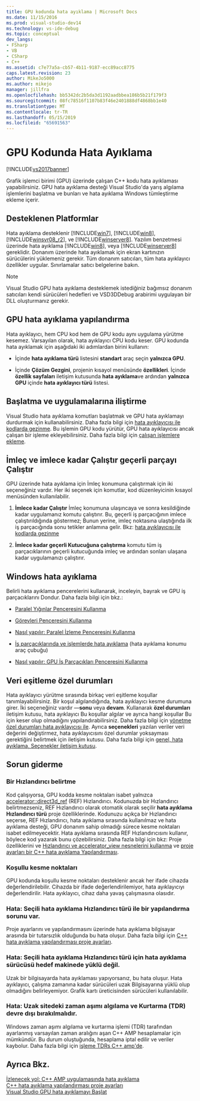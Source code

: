 ```yaml
---
title: GPU kodunda hata ayıklama | Microsoft Docs
ms.date: 11/15/2016
ms.prod: visual-studio-dev14
ms.technology: vs-ide-debug
ms.topic: conceptual
dev_langs:
- FSharp
- VB
- CSharp
- C++
ms.assetid: c7e77a5a-cb57-4b11-9187-ecc89acc8775
caps.latest.revision: 23
author: MikeJo5000
ms.author: mikejo
manager: jillfra
ms.openlocfilehash: bb5342dc2b5da3d1192aadbbea186b5b21f179f3
ms.sourcegitcommit: 08fc78516f1107b83f46e2401888df4868bb1e40
ms.translationtype: MT
ms.contentlocale: tr-TR
ms.lasthandoff: 05/15/2019
ms.locfileid: "65691563"
---
```

# <a name="debugging-gpu-code"></a>GPU Kodunda Hata Ayıklama
[!INCLUDE[vs2017banner](../includes/vs2017banner.md)]

Grafik işlemci birimi (GPU) üzerinde çalışan C++ kodu hata ayıklaması yapabilirsiniz. GPU hata ayıklama desteği Visual Studio'da yarış algılama işlemlerini başlatma ve bunları ve hata ayıklama Windows tümleştirme ekleme içerir.  
  
## <a name="supported-platforms"></a>Desteklenen Platformlar  
 Hata ayıklama desteklenir [!INCLUDE[win7](../includes/win7-md.md)], [!INCLUDE[win8](../includes/win8-md.md)], [!INCLUDE[winsvr08_r2](../includes/winsvr08-r2-md.md)], ve [!INCLUDE[winserver8](../includes/winserver8-md.md)]. Yazılım benzetmesi üzerinde hata ayıklama [!INCLUDE[win8](../includes/win8-md.md)], veya [!INCLUDE[winserver8](../includes/winserver8-md.md)] gereklidir. Donanım üzerinde hata ayıklamak için ekran kartınızın sürücülerini yüklemeniz gerekir. Tüm donanım satıcıları, tüm hata ayıklayıcı özellikler uygular. Sınırlamalar satıcı belgelerine bakın.  
  
> [!NOTE]
> Visual Studio GPU hata ayıklama desteklemek istediğiniz bağımsız donanım satıcıları kendi sürücüleri hedefleri ve VSD3DDebug arabirimi uygulayan bir DLL oluşturmanız gerekir.  
  
## <a name="configuring-gpu-debugging"></a>GPU hata ayıklama yapılandırma  
 Hata ayıklayıcı, hem CPU kod hem de GPU kodu aynı uygulama yürütme kesemez. Varsayılan olarak, hata ayıklayıcı CPU kodu keser. GPU kodunda hata ayıklamak için aşağıdaki iki adımlardan birini kullanın:  
  
- İçinde **hata ayıklama türü** listesini **standart** araç seçin **yalnızca GPU**.  
  
- İçinde **Çözüm Gezgini**, projenin kısayol menüsünde **özellikleri**. İçinde **özellik sayfaları** iletişim kutusunda **hata ayıklama**ve ardından **yalnızca GPU** içinde **hata ayıklayıcı türü** listesi.  
  
## <a name="launching-and-attaching-to-applications"></a>Başlatma ve uygulamalarına iliştirme  
 Visual Studio hata ayıklama komutları başlatmak ve GPU hata ayıklamayı durdurmak için kullanabilirsiniz. Daha fazla bilgi için [hata ayıklayıcısı ile kodlarda gezinme](../debugger/navigating-through-code-with-the-debugger.md). Bu işlemin GPU kodu yürütür, GPU hata ayıklayıcısı ancak çalışan bir işleme ekleyebilirsiniz. Daha fazla bilgi için [çalışan işlemlere ekleme](../debugger/attach-to-running-processes-with-the-visual-studio-debugger.md).  
  
## <a name="run-current-tile-to-cursor-and-run-to-cursor"></a>İmleç ve imlece kadar Çalıştır geçerli parçayı Çalıştır  
 GPU üzerinde hata ayıklama için İmleç konumuna çalıştırmak için iki seçeneğiniz vardır. Her iki seçenek için komutlar, kod düzenleyicinin kısayol menüsünden kullanılabilir.  
  
1. **İmlece kadar Çalıştır** İmleç konumuna ulaşıncaya ve sonra kesildiğinde kadar uygulamanız komutu çalıştırır. Bu, geçerli iş parçacığının imlece çalıştırıldığında göstermez; Bunun yerine, imleç noktasına ulaştığında ilk iş parçacığında sonu tetikler anlamına gelir. Bkz: [hata ayıklayıcısı ile kodlarda gezinme](../debugger/navigating-through-code-with-the-debugger.md)  
  
2. **İmlece kadar geçerli Kutucuğuna çalıştırma** komutu tüm iş parçacıklarının geçerli kutucuğunda imleç ve ardından sonları ulaşana kadar uygulamanızı çalıştırır.  
  
## <a name="debugging-windows"></a>Windows hata ayıklama  
 Belirli hata ayıklama pencerelerini kullanarak, inceleyin, bayrak ve GPU iş parçacıklarını Dondur. Daha fazla bilgi için bkz.:  
  
- [Paralel Yığınlar Penceresini Kullanma](../debugger/using-the-parallel-stacks-window.md)  
  
- [Görevleri Penceresini Kullanma](../debugger/using-the-tasks-window.md)  
  
- [Nasıl yapılır: Paralel İzleme Penceresini Kullanma](../debugger/how-to-use-the-parallel-watch-window.md)  
  
- [İş parçacıklarında ve işlemlerde hata ayıklama](../debugger/debug-threads-and-processes.md) (hata ayıklama konumu araç çubuğu)  
  
- [Nasıl yapılır: GPU İş Parçacıkları Penceresini Kullanma](../debugger/how-to-use-the-gpu-threads-window.md)  
  
## <a name="data-synchronization-exceptions"></a>Veri eşitleme özel durumları  
 Hata ayıklayıcı yürütme sırasında birkaç veri eşitleme koşullar tanımlayabilirsiniz. Bir koşul algılandığında, hata ayıklayıcı kesme durumuna girer. İki seçeneğiniz vardır —**sonu** veya **devam**. Kullanarak **özel durumları** iletişim kutusu, hata ayıklayıcı Bu koşullar algılar ve ayrıca hangi koşullar Bu için keser olup olmadığını yapılandırabilirsiniz. Daha fazla bilgi için [yönetme özel durumları hata ayıklayıcısı ile](../debugger/managing-exceptions-with-the-debugger.md). Ayrıca **seçenekleri** yazılan veriler veri değerini değiştirmez, hata ayıklayıcısını özel durumlar yoksayması gerektiğini belirtmek için iletişim kutusu. Daha fazla bilgi için [genel, hata ayıklama, Seçenekler iletişim kutusu](../debugger/general-debugging-options-dialog-box.md).  
  
## <a name="troubleshooting"></a>Sorun giderme  
  
### <a name="specifying-an-accelerator"></a>Bir Hızlandırıcı belirtme  
 Kod çalışıyorsa, GPU kodda kesme noktaları isabet yalnızca [accelerator::direct3d_ref](https://msdn.microsoft.com/library/a514b1a7-3b3f-4011-be6c-f7b0d9a42663) (REF) Hızlandırıcı. Kodunuzda bir Hızlandırıcı belirtmezseniz, REF Hızlandırıcı olarak otomatik olarak seçilir **hata ayıklama Hızlandırıcı türü** proje özelliklerinde. Kodunuzu açıkça bir Hızlandırıcı seçerse, REF Hızlandırıcı, hata ayıklama sırasında kullanılmaz ve hata ayıklama desteği, GPU donanım sahip olmadığı sürece kesme noktaları isabet edilmeyecektir. Hata ayıklama sırasında REF Hızlandırıcısını kullanır, böylece kod yazarak bunu çözebilirsiniz. Daha fazla bilgi için bkz: Proje özelliklerini ve [Hızlandırıcı ve accelerator_view nesnelerini kullanma](https://msdn.microsoft.com/library/18f0dc66-8236-4420-9f46-1a14f2c3fba1) ve [proje ayarları bir C++ hata ayıklama Yapılandırması](../debugger/project-settings-for-a-cpp-debug-configuration.md).  
  
### <a name="conditional-breakpoints"></a>Koşullu kesme noktaları  
 GPU kodunda koşullu kesme noktaları desteklenir ancak her ifade cihazda değerlendirilebilir. Cihazda bir ifade değerlendirilemiyor, hata ayıklayıcıyı değerlendirilir. Hata ayıklayıcı, cihaz daha yavaş çalışmasına olasıdır.  
  
### <a name="error-there-is-a-configuration-issue-with-the-selected-debugging-accelerator-type"></a>Hata: Seçili hata ayıklama Hızlandırıcı türü ile bir yapılandırma sorunu var.  
 Proje ayarlarını ve yapılandırmasını üzerinde hata ayıklama bilgisayar arasında bir tutarsızlık olduğunda bu hata oluşur. Daha fazla bilgi için [C++ hata ayıklama yapılandırması proje ayarları](../debugger/project-settings-for-a-cpp-debug-configuration.md).  
  
### <a name="error-the-debug-driver-for-the-selected-debugging-accelerator-type-is-not-installed-on-the-target-machine"></a>Hata: Seçili hata ayıklama Hızlandırıcı türü için hata ayıklama sürücüsü hedef makinede yüklü değil.  
 Uzak bir bilgisayarda hata ayıklaması yapıyorsanız, bu hata oluşur. Hata ayıklayıcı, çalışma zamanına kadar sürücüleri uzak Bilgisayarına yüklü olup olmadığını belirleyemiyor. Grafik kartı üreticisinden sürücüleri kullanılabilir.  
  
### <a name="error-timeout-detection-and-recovery-tdr-must-be-disabled-at-the-remote-site"></a>Hata: Uzak sitedeki zaman aşımı algılama ve Kurtarma (TDR) devre dışı bırakılmalıdır.  
 Windows zaman aşımı algılama ve kurtarma işlemi (TDR) tarafından ayarlanmış varsayılan zaman aralığını aşan C++ AMP hesaplamalar için mümkündür. Bu durum oluştuğunda, hesaplama iptal edilir ve veriler kaybolur. Daha fazla bilgi için [işleme TDRs C++ amp'de](http://go.microsoft.com/fwlink/p/?LinkId=249154).  
  
## <a name="see-also"></a>Ayrıca Bkz.  
 [İzlenecek yol: C++ AMP uygulamasında hata ayıklama](https://msdn.microsoft.com/library/40e92ecc-f6ba-411c-960c-b3047b854fb5)   
 [C++ hata ayıklama yapılandırması proje ayarları](../debugger/project-settings-for-a-cpp-debug-configuration.md)   
 [Visual Studio GPU hata ayıklamayı Başlat](http://go.microsoft.com/fwlink/p/?LinkId=255381)
